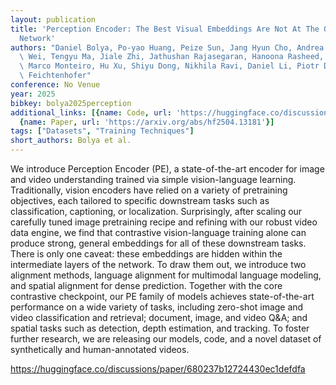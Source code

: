 ```yaml
---
layout: publication
title: 'Perception Encoder: The Best Visual Embeddings Are Not At The Output Of The
  Network'
authors: "Daniel Bolya, Po-yao Huang, Peize Sun, Jang Hyun Cho, Andrea Madotto, Chen\
  \ Wei, Tengyu Ma, Jiale Zhi, Jathushan Rajasegaran, Hanoona Rasheed, Junke Wang,\
  \ Marco Monteiro, Hu Xu, Shiyu Dong, Nikhila Ravi, Daniel Li, Piotr Doll\xE1r, Christoph\
  \ Feichtenhofer"
conference: No Venue
year: 2025
bibkey: bolya2025perception
additional_links: [{name: Code, url: 'https://huggingface.co/discussions/paper/680237b12724430ec1defdfa'},
  {name: Paper, url: 'https://arxiv.org/abs/hf2504.13181'}]
tags: ["Datasets", "Training Techniques"]
short_authors: Bolya et al.
---
```

We introduce Perception Encoder (PE), a state-of-the-art encoder for image and video understanding trained via simple vision-language learning. Traditionally, vision encoders have relied on a variety of pretraining objectives, each tailored to specific downstream tasks such as classification, captioning, or localization. Surprisingly, after scaling our carefully tuned image pretraining recipe and refining with our robust video data engine, we find that contrastive vision-language training alone can produce strong, general embeddings for all of these downstream tasks. There is only one caveat: these embeddings are hidden within the intermediate layers of the network. To draw them out, we introduce two alignment methods, language alignment for multimodal language modeling, and spatial alignment for dense prediction. Together with the core contrastive checkpoint, our PE family of models achieves state-of-the-art performance on a wide variety of tasks, including zero-shot image and video classification and retrieval; document, image, and video Q&A; and spatial tasks such as detection, depth estimation, and tracking. To foster further research, we are releasing our models, code, and a novel dataset of synthetically and human-annotated videos.

https://huggingface.co/discussions/paper/680237b12724430ec1defdfa